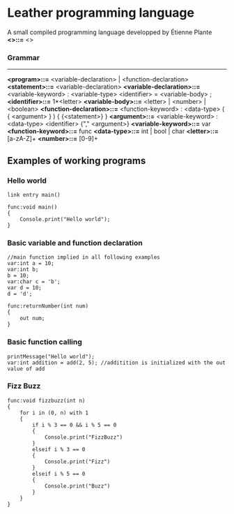 # Leather programming language
A small compiled programming language developped by Étienne Plante
**&lt;&gt;::=** &lt;&gt;
### Grammar

------------

**&lt;program&gt;::=** &lt;variable-declaration&gt; | &lt;function-declaration&gt;
**&lt;statement&gt;::=** &lt;variable-declaration&gt;
**&lt;variable-declaration&gt;::=** &lt;variable-keyword&gt; : &lt;variable-type&gt; &lt;identifier&gt; = &lt;variable-body&gt; ;
**&lt;identifier&gt;::=** 1\*&lt;letter&gt;
**&lt;variable-body&gt;::=** &lt;letter&gt; | &lt;number&gt; | &lt;boolean&gt;
**&lt;function-declaration&gt;::=** &lt;function-keyword&gt; : &lt;data-type&gt; ( { &lt;argument&gt; } ) { {&lt;statement&gt;} }
**&lt;argument&gt;::=** &lt;variable-keyword&gt; : &lt;data-type&gt; &lt;identifier&gt; {"," &lt;argument&gt;}
**&lt;variable-keyword&gt;::=** var
**&lt;function-keyword&gt;::=** func
**&lt;data-type&gt;::=** int | bool | char
**&lt;letter&gt;::=** [a-zA-Z]+
**&lt;number&gt;::=** [0-9]+

## Examples of working programs
### Hello world

    link entry main()
    
    func:void main()
    {
    	Console.print("Hello world");
    }

### Basic variable and function declaration
    //main function implied in all following examples
    var:int a = 10;   
    var:int b;
    b = 10;
    var:char c = 'b';
    var d = 10;
    d = 'd';
	
	func:returnNumber(int num)
	{
		out num;
	}
	
### Basic function calling
    printMessage("Hello world");
    var:int addition = add(2, 5); //additition is initialized with the out value of add
	
### Fizz Buzz
    func:void fizzbuzz(int n)
    {
    	for i in (0, n) with 1
    	{
    		if i % 3 == 0 && i % 5 == 0
    		{
    			Console.print("FizzBuzz")
    		}
    		elseif i % 3 == 0
    		{
    			Console.print("Fizz")
    		}
    		elseif i % 5 == 0
    		{
    			Console.print("Buzz")
    		}
    	}
    }